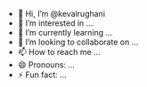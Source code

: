 - 👋 Hi, I’m @kevalrughani
- 👀 I’m interested in ...
- 🌱 I’m currently learning ...
- 💞️ I’m looking to collaborate on ...
- 📫 How to reach me ...
- 😄 Pronouns: ...
- ⚡ Fun fact: ...

<!---
kevalrughani/kevalrughani is a ✨ special ✨ repository because its `README.md` (this file) appears on your GitHub profile.
You can click the Preview link to take a look at your changes.
--->
